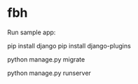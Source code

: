 # fbh
Run sample app:

pip install django
pip install django-plugins

python manage.py migrate

python manage.py runserver

